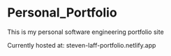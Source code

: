 # Personal_Portfolio
This is my personal software engineering portfolio site

Currently hosted at: steven-laff-portfolio.netlify.app

